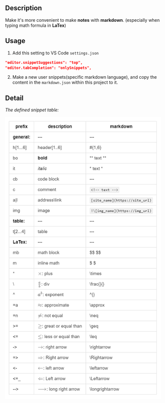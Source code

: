 ## Description
Make it's more convenient to make **notes** with **markdown**. (especially when typing math formula in **LaTex**)

## Usage

1. Add this setting to VS Code `settings.json`
```json
"editor.snippetSuggestions": "top",
"editor.tabCompletion": "onlySnippets",
```
2. Make a new user snippets(specific markdown language), and copy the content in the `markdown.json` within this project to it.

## Detail

*The defined snippet table:*

![all_prefix](https://github.com/TheRainstorm/VScode-markdown-snippets/raw/master/prefix.png) 
